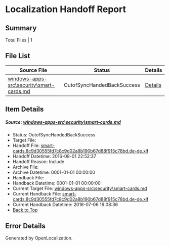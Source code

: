 # <a name='report-top'></a> Localization Handoff Report

## Summary
 Total Files | 1

## File List
 Source File | Status | Details 
 ----------- | ------ | ------- 
 [windows-apps-src\security\smart-cards.md](https://github.com/Microsoft/windows-apps/blob/2ea21aeee5dd93bb44de3a1793b352d2046b3839/windows-apps-src/security/smart-cards.md) | OutofSyncHandedBackSuccess | [Details](#d0646aca9863f3f326df9b3a86adb2481fdcda705140)

## Item Details
##### <a name='d0646aca9863f3f326df9b3a86adb2481fdcda705140'></a> Source: [windows-apps-src\security\smart-cards.md](https://github.com/Microsoft/windows-apps/blob/2ea21aeee5dd93bb44de3a1793b352d2046b3839/windows-apps-src/security/smart-cards.md)
* Status: OutofSyncHandedBackSuccess
* Target File: 
* Handoff File: [smart-cards.8c9d30555fd7c8c9d02a8b190b67d88f915c78bd.de-de.xlf](https://github.com/Microsoft/WDG.handoff/blob/e320a7611d6e5592a6f90c95f5d75eec3de567ba/ol-handoff/Microsoft/windows-apps.de-de/master/smart-cards.8c9d30555fd7c8c9d02a8b190b67d88f915c78bd.de-de.xlf)
* Handoff Datetime: 2016-08-01 22:52:37
* Handoff Reason: Include
* Archive File: 
* Archive Datetime: 0001-01-01 00:00:00
* Handback File: 
* Handback Datetime: 0001-01-01 00:00:00
* Current Target File: [windows-apps-src\security\smart-cards.md](https://github.com/Microsoft/windows-apps.de-de/blob/7a3dc4d5efb7b5518f9623c0a3ebf46436d26e72/windows-apps-src/security/smart-cards.md)
* Current Handback File: [smart-cards.8c9d30555fd7c8c9d02a8b190b67d88f915c78bd.de-de.xlf](https://github.com/Microsoft/WDG.handback/blob/b6880abfd65d38457dda3929c963d918f070774a/ol-handback/Microsoft/windows-apps.de-de/master/smart-cards.8c9d30555fd7c8c9d02a8b190b67d88f915c78bd.de-de.xlf)
* Current Handback Datetime: 2016-07-06 16:08:36
* [Back to Top](#report-top)


## Error Details

Generated by OpenLocalization.
